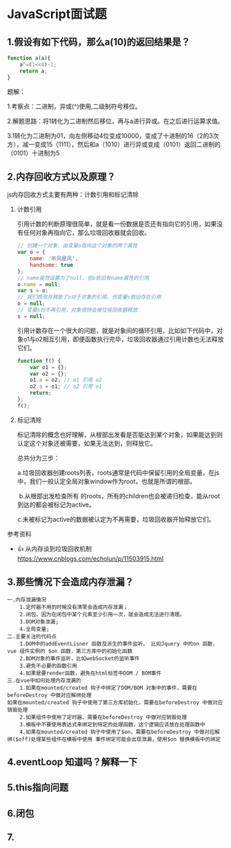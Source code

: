 # JavaScript面试题

## 1.假设有如下代码，那么a(10)的返回结果是？

```js
function a(a){
    a^=(1<<4)-1;
    return a;
}

```

题解：

1.考察点：二进制，异或(^)使用,二级制符号移位。

2.解题思路：将1转化为二进制然后移位，再与a进行异或。在之后进行运算求值。

3.1转化为二进制为01，向左侧移动4位变成10000，变成了十进制的16（2的3次方），减一变成15（1111），然后和a（1010）进行异或变成（0101）返回二进制的（0101）十进制为5

## 2.内存回收方式以及原理？

js内存回收方式主要有两种：计数引用和标记清除

1. 计数引用

   ​	引用计数的判断原理很简单，就是看一份数据是否还有指向它的引用，如果没有任何对象再指向它，那么垃圾回收器就会回收。

   ```js
   // 创建一个对象，由变量o指向这个对象的两个属性
   var o = {
       name: '听风是风',
       handsome: true
   };
   // name虽然设置为了null，但o依旧有name属性的引用
   o.name = null;
   var s = o;
   // 我们修改并释放了o对于对象的引用，但变量s依旧存在引用
   o = null;
   // 变量s也不再引用，对象很快会被垃圾回收器释放
   s = null;
   ```

   引用计数存在一个很大的问题，就是对象间的循环引用，比如如下代码中，对象o1与o2相互引用，即便函数执行完毕，垃圾回收器通过引用计数也无法释放它们。

   ```js
   function f() {
       var o1 = {};
       var o2 = {};
       o1.a = o2; // o1 引用 o2
       o2.a = o1; // o2 引用 o1
       return;
   };
   f();
   ```

2. 标记清除

   ​	标记清除的概念也好理解，从根部出发看是否能达到某个对象，如果能达到则认定这个对象还被需要，如果无法达到，则释放它。

   总共分为三步：

   ​	a.垃圾回收器创建roots列表，roots通常是代码中保留引用的全局变量，在js中，我们一般认定全局对象window作为root，也就是所谓的根部。

   ​	b.从根部出发检查所有 的roots，所有的children也会被递归检查，能从root到达的都会被标记为active。

   ​	c.未被标记为active的数据被认定为不再需要，垃圾回收器开始释放它们。

参考资料

-  :+1: 从内存谈到垃圾回收机制 https://www.cnblogs.com/echolun/p/11503915.html

## 3.那些情况下会造成内存泄漏？

```text
一.内存泄漏情况
	1.定时器不用的时候没有清零会造成内存泄漏；
	2.闭包。因为在闭包中某个元素至少引用一次，就会造成无法进行清理。
	3.DOM对象泄漏;
	4.全局变量;
二.主要关注的代码点
	1.DOM中的addEventLisner 函数及派生的事件监听， 比如Jquery 中的on 函数， vue 组件实例的 $on 函数，第三方库中的初始化函数
	2.BOM对象的事件监听，比如webSocket的监听事件
	3.避免不必要的函数引用
	4.如果是要render函数，避免在html标签中DOM / BOM事件
三.在vue中如何处理内存泄漏的
	1.如果在mounted/created 钩子中绑定了DOM/BOM 对象中的事件，需要在beforeDestroy 中做对应解绑处理
如果在mounted/created 钩子中使用了第三方库初始化，需要在beforeDestroy 中做对应销毁处理
	2.如果组件中使用了定时器，需要在beforeDestroy 中做对应销毁处理
	3.模板中不要使用表达式来绑定到特定的处理函数，这个逻辑应该放在处理函数中
	4.如果在mounted/created 钩子中使用了$on，需要在beforeDestroy 中做对应解绑($off)处理某些组件在模板中使用 事件绑定可能会出现泄漏，使用$on 替换模板中的绑定

```

## 4.eventLoop 知道吗？解释一下

## 5.this指向问题



## 6.闭包

## 7.



